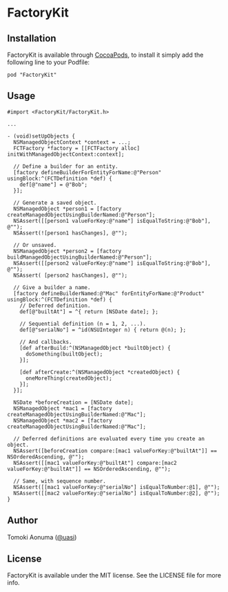 # FactoryKit

## Installation

FactoryKit is available through [CocoaPods](http://cocoapods.org), to install
it simply add the following line to your Podfile:

    pod "FactoryKit"

## Usage

```objc
#import <FactoryKit/FactoryKit.h>

...

- (void)setUpObjects {
  NSManagedObjectContext *context = ...;
  FCTFactory *factory = [[FCTFactory alloc] initWithManagedObjectContext:context];

  // Define a builder for an entity.
  [factory defineBuilderForEntityForName:@"Person" usingBlock:^(FCTDefinition *def) {
    def[@"name"] = @"Bob";
  }];

  // Generate a saved object.
  NSManagedObject *person1 = [factory createManagedObjectUsingBuilderNamed:@"Person"];
  NSAssert([[person1 valueForKey:@"name"] isEqualToString:@"Bob"], @"");
  NSAssert(![person1 hasChanges], @"");

  // Or unsaved.
  NSManagedObject *person2 = [factory buildManagedObjectUsingBuilderNamed:@"Person"];
  NSAssert([[person2 valueForKey:@"name"] isEqualToString:@"Bob"], @"");
  NSAssert( [person2 hasChanges], @"");

  // Give a builder a name.
  [factory defineBuilderNamed:@"Mac" forEntityForName:@"Product" usingBlock:^(FCTDefinition *def) {
    // Deferred definition.
    def[@"builtAt"] = ^{ return [NSDate date]; };

    // Sequential definition (n = 1, 2, ...).
    def[@"serialNo"] = ^id(NSUInteger n) { return @(n); };

    // And callbacks.
    [def afterBuild:^(NSManagedObject *builtObject) {
      doSomething(builtObject);
    }];

    [def afterCreate:^(NSManagedObject *createdObject) {
      oneMoreThing(createdObject);
    }];
  }];

  NSDate *beforeCreation = [NSDate date];
  NSManagedObject *mac1 = [factory createManagedObjectUsingBuilderNamed:@"Mac"];
  NSManagedObject *mac2 = [factory createManagedObjectUsingBuilderNamed:@"Mac"];

  // Deferred definitions are evaluated every time you create an object.
  NSAssert([beforeCreation compare:[mac1 valueForKey:@"builtAt"]] == NSOrderedAscending, @"");
  NSAssert([[mac1 valueForKey:@"builtAt"] compare:[mac2 valueForKey:@"builtAt"]] == NSOrderedAscending, @"");

  // Same, with sequence number.
  NSAssert([[mac1 valueForKey:@"serialNo"] isEqualToNumber:@1], @"");
  NSAssert([[mac2 valueForKey:@"serialNo"] isEqualToNumber:@2], @"");
}
```

## Author

Tomoki Aonuma ([@uasi](https://twitter.com/uasi))

## License

FactoryKit is available under the MIT license. See the LICENSE file for more info.

